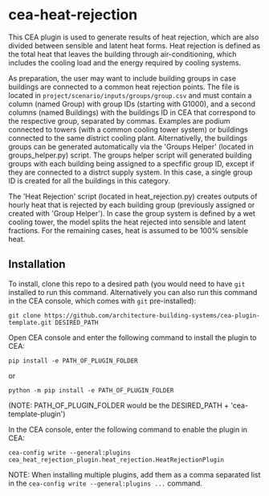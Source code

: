 # cea-heat-rejection
This CEA plugin is used to generate results of heat rejection, which are also divided between sensible and latent heat forms.
Heat rejection is defined as the total heat that leaves the building through air-conditioning, which includes the cooling load and the energy required by cooling systems.

As preparation, the user may want to include building groups in case buildings are connected to a common heat rejection points. 
The file is located in ```project/scenario/inputs/groups/group.csv``` and must contain a column (named Group) with group IDs (starting with G1000), and a second columns (named Buildings) with the buildings ID in CEA that correspond to the respective group, separated by commas.
Examples are podium connected to towers (with a common cooling tower system) or buildings connected to the same district cooling plant.
Alternativelly, the buildings groups can be generated automatically via the 'Groups Helper' (located in groups_helper.py) script.
The groups helper script will generated building groups with each building being assigned to a specfific group ID, except if they are connected to a distrct supply system. In this case, a single group ID is created for all the buildings in this category.

The 'Heat Rejection' script (located in heat_rejection.py) creates outputs of hourly heat that is rejected by each building group (previously assigned or created with 'Group Helper').
In case the group system is defined by a wet cooling tower, the model splits the heat rejected into sensible and latent fractions. For the remaining cases, heat is assumed to be 100% sensible heat.

## Installation 
To install, clone this repo to a desired path (you would need to have `git` installed to run this command. Alternatively you can also run this command in the CEA console, which
comes with `git` pre-installed):

```git clone https://github.com/architecture-building-systems/cea-plugin-template.git DESIRED_PATH```


Open CEA console and enter the following command to install the plugin to CEA:

```pip install -e PATH_OF_PLUGIN_FOLDER``` 

or 

```python -m pip install -e PATH_OF_PLUGIN_FOLDER``` 

(NOTE: PATH_OF_PLUGIN_FOLDER would be the DESIRED_PATH + 'cea-template-plugin')


In the CEA console, enter the following command to enable the plugin in CEA:

```cea-config write --general:plugins cea_heat_rejection_plugin.heat_rejection.HeatRejectionPlugin```

NOTE: When installing multiple plugins, add them as a comma separated list in the `cea-config write --general:plugins ...` command.
